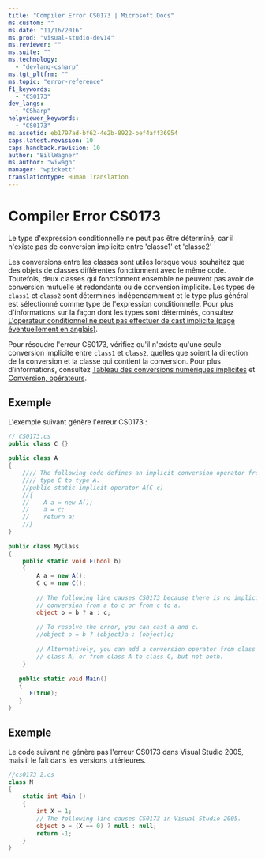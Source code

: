 ```yaml
---
title: "Compiler Error CS0173 | Microsoft Docs"
ms.custom: ""
ms.date: "11/16/2016"
ms.prod: "visual-studio-dev14"
ms.reviewer: ""
ms.suite: ""
ms.technology: 
  - "devlang-csharp"
ms.tgt_pltfrm: ""
ms.topic: "error-reference"
f1_keywords: 
  - "CS0173"
dev_langs: 
  - "CSharp"
helpviewer_keywords: 
  - "CS0173"
ms.assetid: eb1797ad-bf62-4e2b-8922-bef4aff36954
caps.latest.revision: 10
caps.handback.revision: 10
author: "BillWagner"
ms.author: "wiwagn"
manager: "wpickett"
translationtype: Human Translation
---
```

# Compiler Error CS0173
Le type d'expression conditionnelle ne peut pas être déterminé, car il n'existe pas de conversion implicite entre 'classe1' et 'classe2'  
  
 Les conversions entre les classes sont utiles lorsque vous souhaitez que des objets de classes différentes fonctionnent avec le même code.  Toutefois, deux classes qui fonctionnent ensemble ne peuvent pas avoir de conversion mutuelle et redondante ou de conversion implicite.  Les types de `class1` et `class2` sont déterminés indépendamment et le type plus général est sélectionné comme type de l'expression conditionnelle.  Pour plus d'informations sur la façon dont les types sont déterminés, consultez [L'opérateur conditionnel ne peut pas effectuer de cast implicite \(page éventuellement en anglais\)](http://go.microsoft.com/fwlink/?LinkId=213999).  
  
 Pour résoudre l'erreur CS0173, vérifiez qu'il n'existe qu'une seule conversion implicite entre `class1` et `class2`, quelles que soient la direction de la conversion et la classe qui contient la conversion.  Pour plus d’informations, consultez [Tableau des conversions numériques implicites](../../../csharp/language-reference/keywords/implicit-numeric-conversions-table.md) et [Conversion, opérateurs](../../../csharp/programming-guide/statements-expressions-operators/conversion-operators.md).  
  
## Exemple  
 L'exemple suivant génère l'erreur CS0173 :  
  
```c#  
// CS0173.cs  
public class C {}  
  
public class A   
{  
    //// The following code defines an implicit conversion operator from    
    //// type C to type A.  
    //public static implicit operator A(C c)  
    //{  
    //    A a = new A();  
    //    a = c;  
    //    return a;  
    //}  
}  
  
public class MyClass  
{  
    public static void F(bool b)  
    {  
        A a = new A();  
        C c = new C();  
  
        // The following line causes CS0173 because there is no implicit  
        // conversion from a to c or from c to a.  
        object o = b ? a : c;  
  
        // To resolve the error, you can cast a and c.  
        //object o = b ? (object)a : (object)c;  
  
        // Alternatively, you can add a conversion operator from class C to  
        // class A, or from class A to class C, but not both.  
    }  
  
   public static void Main()  
   {  
      F(true);  
   }  
}  
```  
  
## Exemple  
 Le code suivant ne génère pas l'erreur CS0173 dans Visual Studio 2005, mais il le fait dans les versions ultérieures.  
  
```c#  
//cs0173_2.cs  
class M  
{  
    static int Main ()  
    {  
        int X = 1;  
        // The following line causes CS0173 in Visual Studio 2005.  
        object o = (X == 0) ? null : null;  
        return -1;  
    }  
}  
```